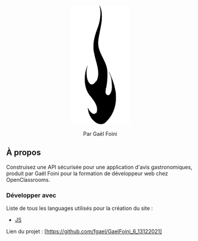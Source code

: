 <p align="center">
    <img src="frontend/assets/images/flame.png" alt="Logo">

  <p align="center">
    Par Gaël Foini
    <br>
  </p>

## À propos

Construisez une API sécurisée pour une application d'avis gastronomiques, produit par Gaël Foini pour la formation de développeur web chez OpenClassrooms.

### Développer avec

Liste de tous les languages utilisés pour la création du site :

- [JS](https://developer.mozilla.org/fr/docs/Web/javascript)

Lien du projet : [https://github.com/fgael/GaelFoini_6_13122021]
